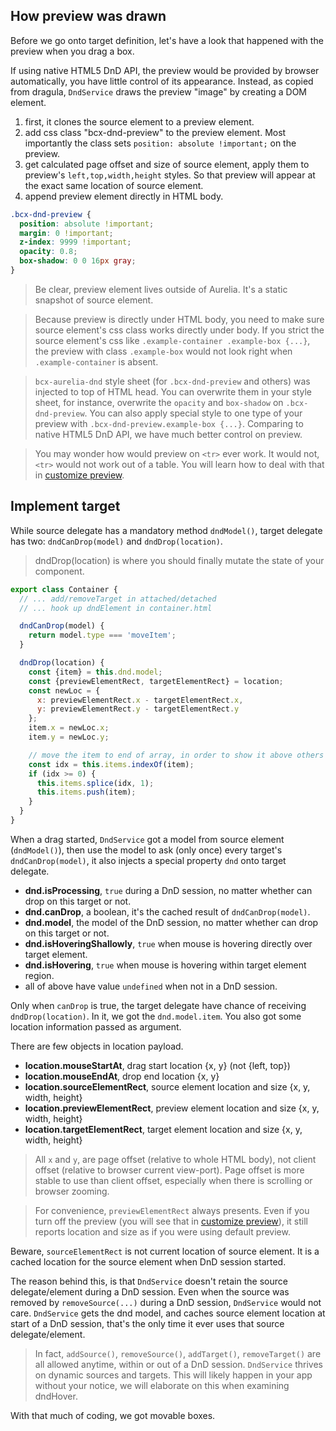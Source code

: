 ## How preview was drawn

Before we go onto target definition, let's have a look that happened with the preview when you drag a box.

If using native HTML5 DnD API, the preview would be provided by browser automatically, you have little control of its appearance. Instead, as copied from dragula, `DndService` draws the preview "image" by creating a DOM element.

1. first, it clones the source element to a preview element.
2. add css class "bcx-dnd-preview" to the preview element. Most importantly the class sets `position: absolute !important;` on the preview.
3. get calculated page offset and size of source element, apply them to preview's `left,top,width,height` styles. So that preview will appear at the exact same location of source element.
4. append preview element directly in HTML body.

```css
.bcx-dnd-preview {
  position: absolute !important;
  margin: 0 !important;
  z-index: 9999 !important;
  opacity: 0.8;
  box-shadow: 0 0 16px gray;
}
```

> Be clear, preview element lives outside of Aurelia. It's a static snapshot of source element.

> Because preview is directly under HTML body, you need to make sure source element's css class works directly under body. If you strict the source element's css like `.example-container .example-box {...}`, the preview with class `.example-box` would not look right when `.example-container` is absent.

> `bcx-aurelia-dnd` style sheet (for `.bcx-dnd-preview` and others) was injected to top of HTML head. You can overwrite them in your style sheet, for instance, overwrite the `opacity` and `box-shadow` on `.bcx-dnd-preview`. You can also apply special style to one type of your preview with `.bcx-dnd-preview.example-box {...}`. Comparing to native HTML5 DnD API, we have much better control on preview.

> You may wonder how would preview on `<tr>` ever work. It would not, `<tr>` would not work out of a table. You will learn how to deal with that in [customize preview](#/customize-preview-and-hover).

## Implement target

While source delegate has a mandatory method `dndModel()`, target delegate has two: `dndCanDrop(model)` and `dndDrop(location)`.

> dndDrop(location) is where you should finally mutate the state of your component.

```javascript
export class Container {
  // ... add/removeTarget in attached/detached
  // ... hook up dndElement in container.html

  dndCanDrop(model) {
    return model.type === 'moveItem';
  }

  dndDrop(location) {
    const {item} = this.dnd.model;
    const {previewElementRect, targetElementRect} = location;
    const newLoc = {
      x: previewElementRect.x - targetElementRect.x,
      y: previewElementRect.y - targetElementRect.y
    };
    item.x = newLoc.x;
    item.y = newLoc.y;

    // move the item to end of array, in order to show it above others
    const idx = this.items.indexOf(item);
    if (idx >= 0) {
      this.items.splice(idx, 1);
      this.items.push(item);
    }
  }
}
```

When a drag started, `DndService` got a model from source element (`dndModel()`), then use the model to ask (only once) every target's `dndCanDrop(model)`, it also injects a special property `dnd` onto target delegate.

* __dnd.isProcessing__, `true` during a DnD session, no matter whether can drop on this target or not.
* __dnd.canDrop__, a boolean, it's the cached result of `dndCanDrop(model)`.
* __dnd.model__, the model of the DnD session, no matter whether can drop on this target or not.
* __dnd.isHoveringShallowly__, `true` when mouse is hovering directly over target element.
* __dnd.isHovering__, `true` when mouse is hovering within target element region.
* all of above have value `undefined` when not in a DnD session.


Only when `canDrop` is true, the target delegate have chance of receiving `dndDrop(location)`. In it, we got the `dnd.model.item`. You also got some location information passed as argument.

There are few objects in location payload.
* __location.mouseStartAt__, drag start location {x, y} (not {left, top})
* __location.mouseEndAt__, drop end location {x, y}
* __location.sourceElementRect__, source element location and size {x, y, width, height}
* __location.previewElementRect__, preview element location and size {x, y, width, height}
* __location.targetElementRect__, target element location and size {x, y, width, height}

> All `x` and `y`, are page offset (relative to whole HTML body), not client offset (relative to browser current view-port). Page offset is more stable to use than client offset, especially when there is scrolling or browser zooming.

> For convenience, `previewElementRect` always presents. Even if you turn off the preview (you will see that in [customize preview](#/customize-preview-and-hover)), it still reports location and size as if you were using default preview.

Beware, `sourceElementRect` is not current location of source element. It is a cached location for the source element when DnD session started.

The reason behind this, is that `DndService` doesn't retain the source delegate/element during a DnD session. Even when the source was removed by `removeSource(...)` during a DnD session, `DndService` would not care. `DndService` gets the dnd model, and caches source element location at start of a DnD session, that's the only time it ever uses that source delegate/element.

> In fact, `addSource()`, `removeSource()`, `addTarget()`, `removeTarget()` are all allowed anytime, within or out of a DnD session. `DndService` thrives on dynamic sources and targets. This will likely happen in your app without your notice, we will elaborate on this when examining dndHover.

With that much of coding, we got movable boxes.

